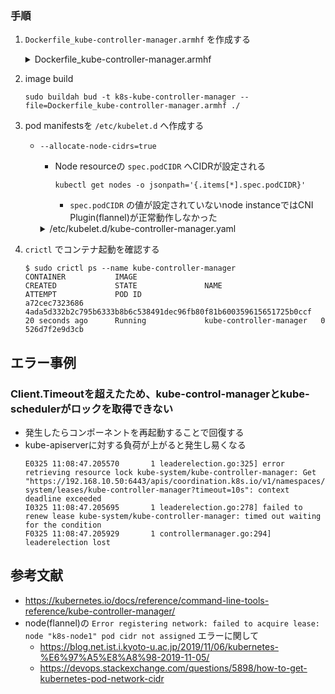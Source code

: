 ### 手順

1. `Dockerfile_kube-controller-manager.armhf` を作成する
   <details><summary>Dockerfile_kube-controller-manager.armhf</summary>
      ```
      cat << EOF > Dockerfile_kube-controller-manager.armhf
      FROM arm64v8/ubuntu:bionic

      RUN set -ex \
        && apt update \
        && apt install -y wget \
        && apt clean \
        && wget -P /usr/bin/ https://dl.k8s.io/v1.20.1/bin/linux/arm64/kube-controller-manager \
        && chmod +x /usr/bin/kube-controller-manager \
        && install -o root -g root -m 755 -d /var/lib/kubernetes \
        && install -o root -g root -m 755 -d /etc/kubernetes/config

      COPY ca.pem \
           ca-key.pem \
           service-account-key.pem \
           kube-controller-manager.kubeconfig \
           /var/lib/kubernetes/

      ENTRYPOINT ["/usr/bin/kube-controller-manager"]
      EOF
      ```
   </details>

1. image build
   ```
   sudo buildah bud -t k8s-kube-controller-manager --file=Dockerfile_kube-controller-manager.armhf ./
   ```

1. pod manifestsを `/etc/kubelet.d` へ作成する
   - `--allocate-node-cidrs=true`
      - Node resourceの `spec.podCIDR` へCIDRが設定される
         ```
         kubectl get nodes -o jsonpath='{.items[*].spec.podCIDR}'
         ```

           - `spec.podCIDR` の値が設定されていないnode instanceではCNI Plugin(flannel)が正常動作しなかった

      <details><summary>/etc/kubelet.d/kube-controller-manager.yaml</summary>
         ```
         cat << EOF | sudo tee /etc/kubelet.d/kube-controller-manager.yaml
         ---
         apiVersion: v1
         kind: Pod
         metadata:
           name: kube-controller-manager
           namespace: kube-system
           labels:
             tier: control-plane
             component: kube-controller-manager

         spec:
           # https://kubernetes.io/docs/tasks/administer-cluster/guaranteed-scheduling-critical-addon-pods/
           priorityClassName: system-node-critical
           hostNetwork: true
           containers:
             - name: kube-controller-manager
               image: localhost/k8s-kube-controller-manager:latest
               imagePullPolicy: IfNotPresent
               resources:
                 requests:
                   cpu: "100m"
                   memory: "128Mi"
                 limits:
                   cpu: "300m"
                   memory: "256Mi"
               command:
                 - /usr/bin/kube-controller-manager
                 - --bind-address=0.0.0.0
                 - --cluster-cidr=10.200.0.0/16
                 - --allocate-node-cidrs=true
                 - --node-cidr-mask-size=24
                 - --cluster-name=kubernetes
                 - --cluster-signing-cert-file=/var/lib/kubernetes/ca.pem
                 - --cluster-signing-key-file=/var/lib/kubernetes/ca-key.pem
                 - --kubeconfig=/var/lib/kubernetes/kube-controller-manager.kubeconfig
                 - --leader-elect=true
                 - --root-ca-file=/var/lib/kubernetes/ca.pem
                 - --service-account-private-key-file=/var/lib/kubernetes/service-account-key.pem
                 - --service-cluster-ip-range=10.32.0.0/24
                 - --use-service-account-credentials=true
                 - --v=2
         EOF
         ```
      </details>

1. `crictl` でコンテナ起動を確認する
   ```
   $ sudo crictl ps --name kube-controller-manager
   CONTAINER           IMAGE                                                              CREATED             STATE               NAME                      ATTEMPT             POD ID
   a72cec7323686       4ada5d332b2c795b6333b8b6c538491dec96fb80f81b600359615651725b0ccf   20 seconds ago      Running             kube-controller-manager   0                   526d7f2e9d3cb
   ```

## エラー事例

### Client.Timeoutを超えたため、kube-control-managerとkube-schedulerがロックを取得できない
   - 発生したらコンポーネントを再起動することで回復する
   - kube-apiserverに対する負荷が上がると発生し易くなる
      ```
      E0325 11:08:47.205570       1 leaderelection.go:325] error retrieving resource lock kube-system/kube-controller-manager: Get "https://192.168.10.50:6443/apis/coordination.k8s.io/v1/namespaces/kube-
      system/leases/kube-controller-manager?timeout=10s": context deadline exceeded
      I0325 11:08:47.205695       1 leaderelection.go:278] failed to renew lease kube-system/kube-controller-manager: timed out waiting for the condition
      F0325 11:08:47.205929       1 controllermanager.go:294] leaderelection lost
      ```

## 参考文献

- https://kubernetes.io/docs/reference/command-line-tools-reference/kube-controller-manager/
- node(flannel)の `Error registering network: failed to acquire lease: node "k8s-node1" pod cidr not assigned` エラーに関して
   - https://blog.net.ist.i.kyoto-u.ac.jp/2019/11/06/kubernetes-%E6%97%A5%E8%A8%98-2019-11-05/
   - https://devops.stackexchange.com/questions/5898/how-to-get-kubernetes-pod-network-cidr

